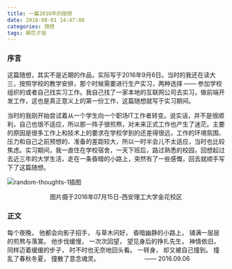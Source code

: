 ```yaml
---
title: 一篇2016年的随想
date: 2018-08-01 14:47:00
categories: 随想
tags: 朝花夕拾
---
```


### 序言
这篇随想，其实不是近期的作品，实际写于2016年9月6日。当时的我还在读大三，按照学校的教学安排，那个时候需要进行生产实习，两种选择 —— 参加学校组织的或者自己找实习工作。我自己找了一家本地的互联网公司去实习，做前端开发工作，这也是真正意义上的第一份工作，这篇随想就写于实习期间。

当时的我刚开始尝试着从一个学生向一个职场IT工作者转变。说实话，并不是很顺利，自己也很不适应，所以那一阵子很煎熬，对未来正式工作也产生了迷茫。主要的原因是很多工作上和技术上的要求在学校学到的还差得很远，工作的环境氛围、压力和自己之前预想的、准备的差距较大，所以一时半会儿不太适应，当时也比较焦虑。实习期间，我一直住在学校宿舍，一天下班后，路过熟悉的校园，回想起过去近三年的大学生活，走在一条昏暗的小路上，突然有了一些感慨，回去就顺手写下了这篇随想。

<!--more-->

![random-thoughts-1插图][1]
<center>图片摄于2016年07月15日-西安理工大学金花校区</center>

### 正文
<div id="content-ctn">
  <div class="centerContent">
    每个夜晚，
    他都会向影子招手，
    与草木问好，
    昏暗幽静的小路上，
    铺满一层层的煎熬与落寞。
    他步伐缓慢，
    一次次回望，
    望见身后的挣扎先生，
    神情依旧，
    同样迈着缓缓的步子，
    时不时也无奈地回头看。
    一转身，
    却又被自己撞到。
    撞乱了春秋冬夏，
    撞散了意念魂灵。
    <span class="date">—— 2016.09.06</span>
  </div>
 </div>

<style>
  #content-ctn span.date {
    padding-left: 100px;
  }
</style>

[1]: /medias/article/random-thoughts/plates-1.jpg